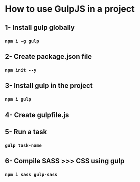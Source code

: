 # How to use GulpJS in a project

## 1- Install gulp globally  

### `npm i -g gulp`

## 2- Create package.json file

### `npm init --y`

## 3- Install gulp in the project

### `npm i gulp`

## 4- Create gulpfile.js

## 5- Run a task

### `gulp task-name`

## 6- Compile SASS >>> CSS using gulp

### `npm i sass gulp-sass`